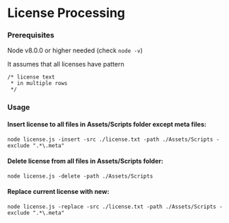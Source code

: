 # License Processing

### Prerequisites
Node v8.0.0 or higher needed (check `node -v`)

It assumes that all licenses have pattern 
```
/* license text 
 * in multiple rows 
 */
```


### Usage

#### Insert license to all files in Assets/Scripts folder except meta files:
`node license.js -insert -src ./license.txt -path ./Assets/Scripts -exclude ".*\.meta"`

#### Delete license from all files in Assets/Scripts folder:
`node license.js -delete -path ./Assets/Scripts`

#### Replace current license with new:
`node license.js -replace -src ./license.txt -path ./Assets/Scripts -exclude ".*\.meta"`
